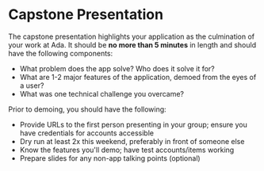 # Capstone Presentation
The capstone presentation highlights your application as the culmination of your work at Ada.
It should be __no more than 5 minutes__ in length and should have the following components: 

- What problem does the app solve? Who does it solve it for?
- What are 1-2 major features of the application, demoed from the eyes of a user?
- What was one technical challenge you overcame?

Prior to demoing, you should have the following:
- Provide URLs to the first person presenting in your group; ensure you have credentials for accounts accessible
- Dry run at least 2x this weekend, preferably in front of someone else
- Know the features you'll demo; have test accounts/items working
- Prepare slides for any non-app talking points (optional)
